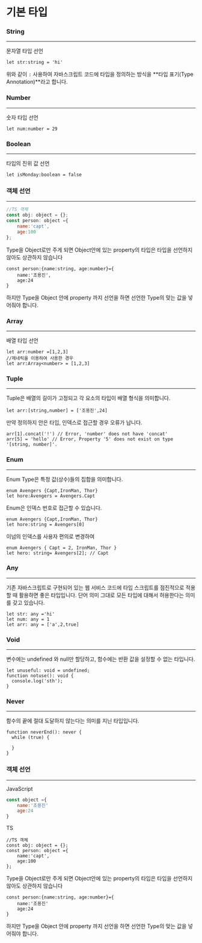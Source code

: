# 기본 타입

### String

---

문자열 타입 선언

```tsx
let str:string = 'hi'
```

위와 같이 `:`  사용하여 자바스크립트 코드에 타입을 정의하는 방식을 
**타입 표기(Type Annotation)**라고 합니다.

### Number

---

숫자 타입 선언

```tsx
let num:number = 29
```

### Boolean

---

타입의 진위 값 선언

```tsx
let isMonday:boolean = false
```

### 객체 선언

---

```jsx
//TS 객체
const obj: object = {};
const person: object ={
    name:'capt',
    age:100
};
```

Type을 Object로만 주게 되면 Object안에 있는 property의 타입은 타입을 선언하지 않아도 상관하지 않습니다

```tsx
const person:{name:string, age:number}={
    name:'조용진',
    age:24
}
```

하지만 Type을 Object 안에 property 까지 선언을 하면 선언한 Type의 맞는 값을 넣어줘야 합니다.

### Array

---

배열 타입 선언

```tsx
let arr:number =[1,2,3]
//제네릭을 이용하여 사용한 경우
let arr:Array<number> = [1,2,3]
```

### Tuple

---

Tuple은 배열의 길이가 고정되고 각 요소의 타입이 배열 형식을 의미합니다.

```tsx
let arr:[string,number] = ['조용진',24]
```

만약 정의하지 안은 타입, 인덱스로 접근할 경우 오류가 납니다.

```tsx
arr[1].concat('!') // Error, 'number' does not have 'concat'
arr[5] = 'hello' // Error, Property '5' does not exist on type '[string, number]'.
```

### Enum

---

Enum Type은 특정 값(상수)들의 집합을 의미합니다.

```tsx
enum Avengers {Capt,IronMan, Thor}
let hore:Avengers = Avengers.Capt
```

Enum은 인덱스 번호로 접근할 수 있습니다.

```tsx
enum Avengers {Capt,IronMan, Thor}
let hore:string = Avengers[0]
```

이넘의 인덱스를 사용자 편의로 변경하여

```tsx
enum Avengers { Capt = 2, IronMan, Thor }
let hero: string= Avengers[2]; // Capt

```

### Any

---

기존 자바스크립트로 구현되어 있는 웹 서비스 코드에 타입 스크립트를 점진적으로 적용할 때 활용하면 좋은 타입입니다.
단어 의미 그대로 모든 타입에 대해서 허용한다는 의미를 갖고 있습니다.

```tsx
let str: any ='hi'
let num: any = 1
let arr: any = ['a',2,true]
```

### Void

---

변수에는 undefined 와 null만 할당하고, 함수에는 반환 값을 설정할 수 없는 타입니다.

```tsx
let unuseful: void = undefined;
function notuse(): void {
  console.log('sth');
}
```

### Never

---

함수의 끝에 절대 도달하지 않는다는 의미를 지닌 타입입니다.

```tsx
function neverEnd(): never {
  while (true) {

  }
}
```

### 객체 선언

---

JavaScript

```jsx
const object ={
    name:'조용진'
    age:24
}
```

TS

```tsx
//TS 객체
const obj: object = {};
const person: object ={
    name:'capt',
    age:100
};
```

Type을 Object로만 주게 되면 Object안에 있는 property의 타입은 타입을 선언하지 않아도 상관하지 않습니다

```tsx
const person:{name:string, age:number}={
    name:'조용진'
    age:24
}
```

하지만 Type을 Object 안에 property 까지 선언을 하면 선언한 Type의 맞는 값을 넣어줘야 합니다.
